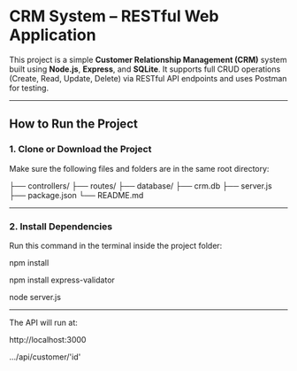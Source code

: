 #  CRM System – RESTful Web Application

This project is a simple **Customer Relationship Management (CRM)** system built using **Node.js**, **Express**, and **SQLite**. It supports full CRUD operations (Create, Read, Update, Delete) via RESTful API endpoints and uses Postman for testing.

---

##  How to Run the Project

### 1. Clone or Download the Project

Make sure the following files and folders are in the same root directory:

├── controllers/
├── routes/
├── database/
├── crm.db
├── server.js
├── package.json
└── README.md


---

### 2. Install Dependencies

Run this command in the terminal inside the project folder:

npm install

npm install express-validator

node server.js

---

The API will run at:

http://localhost:3000

.../api/customer/'id'

